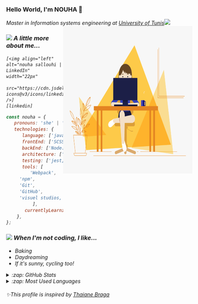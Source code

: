 ### Hello World, I'm NOUHA  👋

<p><em>Master in Information systems engineering at <a href="http://www.http://www.fsegt.rnu.tn/">University of Tunis</a><img src="https://media.giphy.com/media/fYSnHlufseco8Fh93Z/giphy.gif" width="30"></br>

<img align="right" alt="GIF" src="https://github.com/NouhaSallouhi/NouhaSallouhi/blob/main/coderGirl.gif?raw=true" width="350" height="400" />

<!--
**NouhaSallouhi/NouhaSallouhi** is a ✨ _special_ ✨ repository because its `README.md` (this file) appears on your GitHub profile.

Here are some ideas to get you started:

- 🌱 I’m currently learning Angular
- 👯 I’m looking to collaborate on ...
- 🤔 I’m looking for help with ...
- 💬 Ask me about: anything related to programming
- 📫 How to reach me: LinkedIn/Facebook
- 😄 Pronouns: She/her
- ⚡ Fun fact: i'm happy 
-->

### <img src="https://media.giphy.com/media/j0MktH0wmO0U4XVUAx/giphy.gif" width="50"> A little more about me...
	
	

 
	[<img align="left" alt="nouha sallouhi | LinkedIn" width="22px" 
	      src="https://cdn.jsdelivr.net/npm/simple-icons@v3/icons/linkedin.svg" />]
	[linkedin]



```javascript
const nouha = {
   pronouns: 'she' | 'her',
   technologies: {
      language: ['javascript','java'],
      frontEnd: ['SCSS', 'HTML', 'CSS'],
      backEnd: ['Node.js', 'Express.js', spring, spring boot],
      architecture: ['microservices'],
      testing: ['jest, 'jUnit'],
      tools: [
         'Webpack',
	 'npm',
	 'Git',
	 'GitHub',
	 'visuel studios,
	      ],
       currentlyLearning: ['Angular', 'TypeScript'], 
    },
};
```
### <img src="https://media.giphy.com/media/YLxkiyH7rXlnZwPk7E/giphy.gif" width="50"> When I'm not coding, I like...

-   Baking
-   Daydreaming
-   If it's sunny, cycling too! 
<details>
  <summary>:zap: GitHub Stats</summary>

  <img align="left" alt="Nouha's GitHub Stats" src="https://github-readme-stats.vercel.app/api?username=nouhasallouhi" />

</details>

<details>
  <summary>:zap: Most Used Languages</summary>

<img align="left" alt="Nouha's GitHub Top Languages" src="https://github-readme-stats.vercel.app/api/top-langs/?username=nouhasallouhi" />

</details>

###### ✨This profile is inspired by [Thaiane Braga](https://github.com/Thaiane)
	
	
